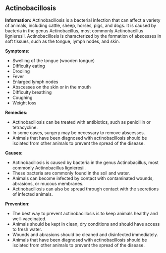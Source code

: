 ## Actinobacillosis

**Information:** Actinobacillosis is a bacterial infection that can affect a variety of animals, including cattle, sheep, horses, pigs, and dogs. It is caused by bacteria in the genus Actinobacillus, most commonly Actinobacillus lignieresii. Actinobacillosis is characterized by the formation of abscesses in soft tissues, such as the tongue, lymph nodes, and skin.

**Symptoms:**

* Swelling of the tongue (wooden tongue)
* Difficulty eating
* Drooling
* Fever
* Enlarged lymph nodes
* Abscesses on the skin or in the mouth
* Difficulty breathing
* Coughing
* Weight loss

**Remedies:**

* Actinobacillosis can be treated with antibiotics, such as penicillin or tetracycline.
* In some cases, surgery may be necessary to remove abscesses.
* Animals that have been diagnosed with actinobacillosis should be isolated from other animals to prevent the spread of the disease.

**Causes:**

* Actinobacillosis is caused by bacteria in the genus Actinobacillus, most commonly Actinobacillus lignieresii.
* These bacteria are commonly found in the soil and water.
* Animals can become infected by contact with contaminated wounds, abrasions, or mucous membranes.
* Actinobacillosis can also be spread through contact with the secretions of infected animals.

**Prevention:**

* The best way to prevent actinobacillosis is to keep animals healthy and well-vaccinated.
* Animals should be kept in clean, dry conditions and should have access to fresh water.
* Wounds and abrasions should be cleaned and disinfected immediately.
* Animals that have been diagnosed with actinobacillosis should be isolated from other animals to prevent the spread of the disease.
